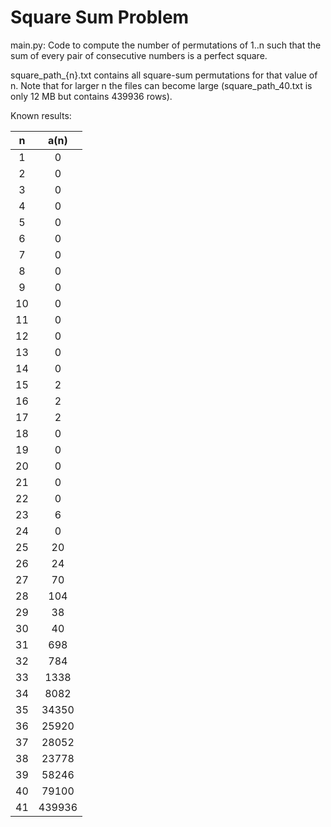 # Square Sum Problem

main.py: Code to compute the number of permutations of 1..n such that the sum of every pair of consecutive numbers is a perfect square.

square_path_{n}.txt contains all square-sum permutations for that value of n. Note that for larger n the files can become large (square_path_40.txt is only 12 MB but contains 439936 rows).

Known results:

|n|a(n)|
|:-:|:-:|  
|1|0|
|2|0|
|3|0|
|4|0|
|5|0|
|6|0|
|7|0|
|8|0|
|9|0|
|10|0|
|11|0|
|12|0|
|13|0|
|14|0|
|15|2|
|16|2|
|17|2|
|18|0|
|19|0|
|20|0|
|21|0|
|22|0|
|23|6|
|24|0|
|25|20|
|26|24|
|27|70|
|28|104|
|29|38|
|30|40|
|31|698|
|32|784|
|33|1338|
|34|8082|
|35|34350|
|36|25920|
|37|28052|
|38|23778|
|39|58246|
|40|79100|
|41|439936|
